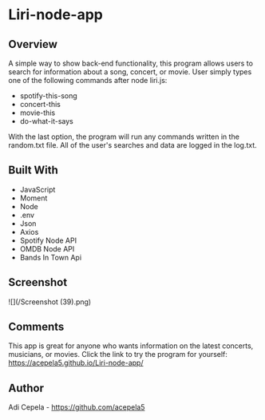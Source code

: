 # Liri-node-app

## Overview

A simple way to show back-end functionality, this program allows users to search for information about a song, concert, 
or movie. User simply types one of the following commands after node liri.js:
- spotify-this-song
- concert-this
- movie-this
- do-what-it-says

With the last option, the program will run any commands written in the random.txt file. All of the user's searches and data are logged in the log.txt.

## Built With

- JavaScript
- Moment
- Node
- .env
- Json
- Axios
- Spotify Node API
- OMDB Node API
- Bands In Town Api
## Screenshot

![](/Screenshot (39).png)


## Comments

This app is great for anyone who wants information on the latest concerts, musicians, or movies. 
Click the link to try the program for yourself:
https://acepela5.github.io/Liri-node-app/

## Author

Adi Cepela - https://github.com/acepela5

